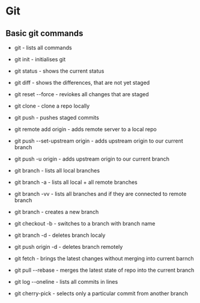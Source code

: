 # Git

## Basic git commands

- git - lists all commands
- git init - initialises git
- git status - shows the current status
- git diff - shows the differences, that are not yet staged
- git reset --force - reviokes all changes that are staged
- git clone <repo-address> - clone a repo locally
- git push - pushes staged commits
- git remote add origin <repo-address> - adds remote server to a local repo
- git push --set-upstream origin <repo-address>  - adds upstream origin to our current branch
- git push -u origin <repo-address> - adds upstream origin to our current branch

- git branch - lists all local branches
- git branch -a - lists all  local + all remote branches
- git branch -vv - lists all branches and if they are connected to remote branch
- git branch <branch-name> - creates a new branch
- git checkout -b <branch-name> - switches to a branch with branch name <branch-name>

- git branch -d  <branch-name> - deletes branch localy
- git push origin -d <branch-name> - deletes branch remotely

- git fetch - brings the latest changes without merging into current barnch
- git pull --rebase - merges the latest state of repo into the current branch

- git log --oneline - lists all commits in lines
- git cherry-pick <commit-id> - selects only a particular commit from another branch
